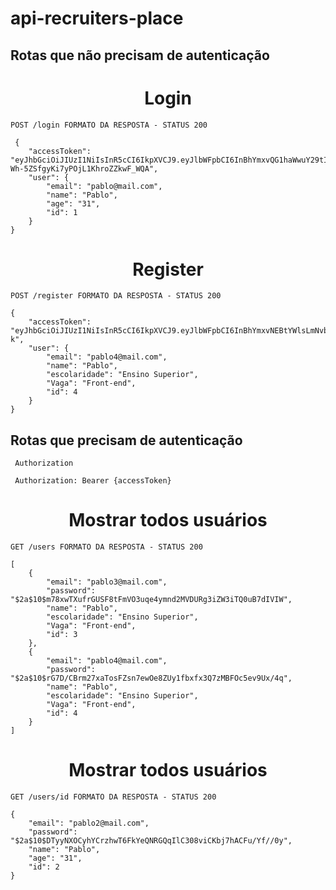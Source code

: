# api-recruiters-place

## Rotas que não precisam de autenticação

# <h1 align="center">Login</h1>

```
POST /login FORMATO DA RESPOSTA - STATUS 200
```

```
 {
	"accessToken": "eyJhbGciOiJIUzI1NiIsInR5cCI6IkpXVCJ9.eyJlbWFpbCI6InBhYmxvQG1haWwuY29tIiwiaWF0IjoxNjY3MzE0ODAyLCJleHAiOjE2NjczMTg0MDIsInN1YiI6IjEifQ.qq8dCsGE0lq-Wh-5ZSfgyKi7yPOjL1KhroZZkwF_WQA",
	"user": {
		"email": "pablo@mail.com",
		"name": "Pablo",
		"age": "31",
		"id": 1
	}
}
```

# <h1 align="center">Register</h1>

```
POST /register FORMATO DA RESPOSTA - STATUS 200
```

```
{
	"accessToken": "eyJhbGciOiJIUzI1NiIsInR5cCI6IkpXVCJ9.eyJlbWFpbCI6InBhYmxvNEBtYWlsLmNvbSIsImlhdCI6MTY2NzMxMzI4NSwiZXhwIjoxNjY3MzE2ODg1LCJzdWIiOiI0In0.rjj_nsCafkdGQrbN1Qq8E_U_cpsc6aOEeSkAid9Pm-k",
	"user": {
		"email": "pablo4@mail.com",
		"name": "Pablo",
		"escolaridade": "Ensino Superior",
		"Vaga": "Front-end",
		"id": 4
	}
}
```

## Rotas que precisam de autenticação

```
 Authorization

 Authorization: Bearer {accessToken}
```

# <h1 align="center">Mostrar todos usuários</h1>

```
GET /users FORMATO DA RESPOSTA - STATUS 200
```

```
[
	{
		"email": "pablo3@mail.com",
		"password": "$2a$10$m78xwTXufrGUSF8tFmVO3uqe4ymnd2MVDURg3iZW3iTQ0uB7dIVIW",
		"name": "Pablo",
		"escolaridade": "Ensino Superior",
		"Vaga": "Front-end",
		"id": 3
	},
	{
		"email": "pablo4@mail.com",
		"password": "$2a$10$rG7D/CBrm27xaTosFZsn7ewOe8ZUy1fbxfx3Q7zMBFOc5ev9Ux/4q",
		"name": "Pablo",
		"escolaridade": "Ensino Superior",
		"Vaga": "Front-end",
		"id": 4
	}
]
```

# <h1 align="center">Mostrar todos usuários</h1>

```
GET /users/id FORMATO DA RESPOSTA - STATUS 200
```

```
{
	"email": "pablo2@mail.com",
	"password": "$2a$10$DTyyNXOCyhYCrzhwT6FkYeQNRGQqIlC308viCKbj7hACFu/Yf//0y",
	"name": "Pablo",
	"age": "31",
	"id": 2
}
```
